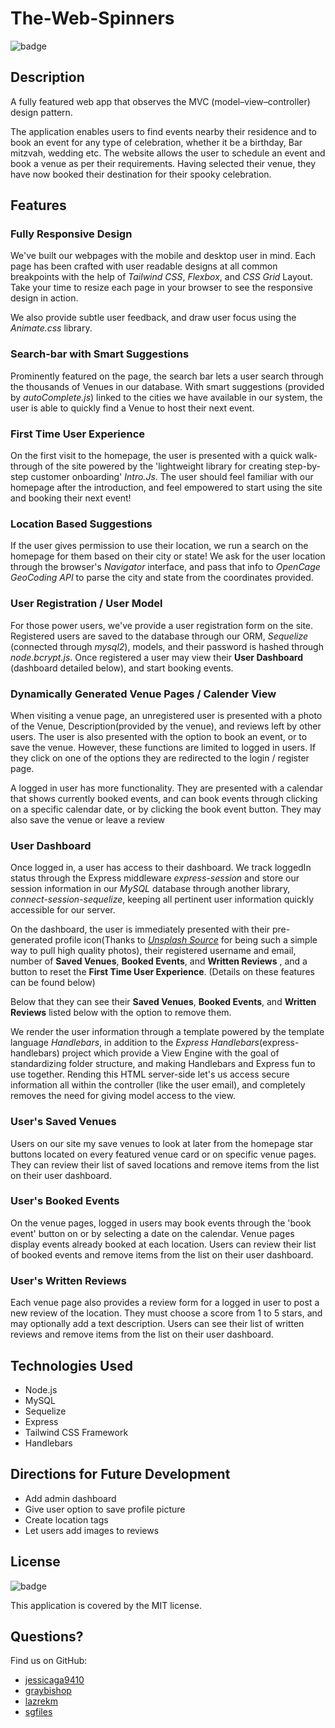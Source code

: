 # The-Web-Spinners

![badge](https://img.shields.io/badge/license-MIT-green)

## Description

A fully featured web app that observes the MVC (model–view–controller) design pattern.

The application enables users to find events nearby their residence and to book an event for any type of celebration, whether it be a birthday, Bar mitzvah, wedding etc. The website allows the user to schedule an event and book a venue as per their requirements. Having selected their venue, they have now booked their destination for their spooky celebration.

## Features

### Fully Responsive Design

We've built our webpages with the mobile and desktop user in mind. Each page has been crafted with user readable designs at all common breakpoints with the help of *Tailwind CSS*, *Flexbox*, and *CSS Grid* Layout. Take your time to resize each page in your browser to see the responsive design in action.

We also provide subtle user feedback, and draw user focus using the *Animate.css* library.

### Search-bar with Smart Suggestions

Prominently featured on the page, the search bar lets a user search through the thousands of Venues in our database. With smart suggestions (provided by *autoComplete.js*) linked to the cities we have available in our system, the user is able to quickly find a Venue to host their next event.

### First Time User Experience

On the first visit to the homepage, the user is presented with a quick walk-through of the site powered by the 'lightweight library for creating step-by-step customer onboarding' *Intro.Js*. The user should feel familiar with our homepage after the introduction, and feel empowered to start using the site and booking their next event!

### Location Based Suggestions

If the user gives permission to use their location, we run a search on the homepage for them based on their city or state! We ask for the user location through the browser's *Navigator* interface, and pass that info to *OpenCage GeoCoding API* to parse the city and state from the coordinates provided.

### User Registration / User Model

For those power users, we've provide a user registration form on the site. Registered users are saved to the database through our ORM, *Sequelize* (connected through *mysql2*), models, and their password is hashed through *node.bcrypt.js*. Once registered a user may view their **User Dashboard** (dashboard detailed below), and start booking events.

### Dynamically Generated Venue Pages / Calender View

When visiting a venue page, an unregistered user is presented with a photo of the Venue, Description(provided by the venue), and reviews left by other users. The user is also presented with the option to book an event, or to save the venue. However, these functions are limited to logged in users. If they click on one of the options they are redirected to the login / register page.

A logged in user has more functionality. They are presented with a calendar that shows currently booked events, and can book events through clicking on a specific calendar date, or by clicking the book event button. They may also save the venue or leave a review

### User Dashboard

Once logged in, a user has access to their dashboard. We track loggedIn status through the Express middleware *express-session* and store our session information in our *MySQL* database through another library, *connect-session-sequelize*, keeping all pertinent user information quickly accessible for our server.

On the dashboard, the user is immediately presented with their pre-generated profile icon(Thanks to [*Unsplash Source*](https://source.unsplash.com/) for being such a simple way to pull high quality photos), their registered username and email, number of **Saved Venues**, **Booked Events**, and **Written Reviews** , and a button to reset the **First Time User Experience**. (Details on these features can be found below)

Below that they can see their **Saved Venues**, **Booked Events**, and **Written Reviews** listed below with the option to remove them.

We render the user information through a template powered by the template language *Handlebars*, in addition to the *Express Handlebars*(express-handlebars) project which provide a View Engine with the goal of standardizing folder structure, and making Handlebars and Express fun to use together. Rending this HTML server-side let's us access secure information all within the controller (like the user email), and completely removes the need for giving model access to the view.

### User's Saved Venues

Users on our site my save venues to look at later from the homepage star buttons located on every featured venue card or on specific venue pages. They can review their list of saved locations and remove items from the list on their user dashboard.

### User's Booked Events

On the venue pages, logged in users may book events through the 'book event' button on or by selecting a date on the calendar. Venue pages display events already booked at each location. Users can review their list of booked events and remove items from the list on their user dashboard.

### User's Written Reviews

Each venue page also provides a review form for a logged in user to post a new review of the location. They must choose a score from 1 to 5 stars, and may optionally add a text description. Users can see their list of written reviews and remove items from the list on their user dashboard.

## Technologies Used

- Node.js
- MySQL
- Sequelize
- Express
- Tailwind CSS Framework
- Handlebars
  
## Directions for Future Development

- Add admin dashboard
- Give user option to save profile picture
- Create location tags
- Let users add images to reviews

## License

![badge](https://img.shields.io/badge/license-MIT-green)

This application is covered by the MIT license.

## Questions?

Find us on GitHub:

- [jessicaga9410](https://github.com/Jessicaga9410)
- [graybishop](https://github.com/graybishop)
- [lazrekm](https://github.com/lazrekm)
- [sgfiles](https://github.com/sgfiles)
